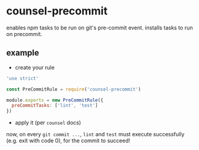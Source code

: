 # counsel-precommit

enables npm tasks to be run on git's pre-commit event. installs tasks to run on precommit.

## example

- create your rule

```js
'use strict'

const PreCommitRule = require('counsel-precommit')

module.exports = new PreCommitRule({
  preCommitTasks: ['lint', 'test']
})
```

- apply it (per `counsel` docs)

now, on every `git commit ...`, `lint` and `test` must execute successfully (e.g. exit with code 0), for the commit to succeed!